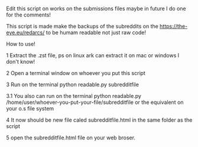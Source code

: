 Edit this script on works on the submissions files maybe in future I do one for the comments!

This script is made make the backups of the subreddits on the https://the-eye.eu/redarcs/ to be humam readable not just raw code!

How to use!

1 Extract the .zst file, ps on linux ark can extract it on mac or windows I don't know!

2 Open a terminal window on whoever you put this script

3 Run on the terminal python readable.py subredditfile

3.1 You also can run on the terminal python readable.py /home/user/whoever-you-put-your-file/subredditfile or the equivalent on your o.s file system

4 It now should be new file caled subredditfile.html in the same folder as the script

5 open the subredditfile.html file on your web broser.
